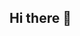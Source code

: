 ## Hi there 👋

<!--
**200IQ-finn12/200IQ-finn12** is a ✨ _special_ ✨ repository because its `README.md` (this file) appears on your GitHub profile.aimbot

Here are some ideas to get you started:

- 🔭 I’m currently working on ...
- 🌱 I’m currently learning ...
- 👯 I’m looking to collaborate on ...
- 🤔 I’m looking for help with ...
- 💬 Ask me about ...
- 📫 How to reach me: ...
- 😄 Pronouns: ...
- ⚡ Fun fact: ...
-->
